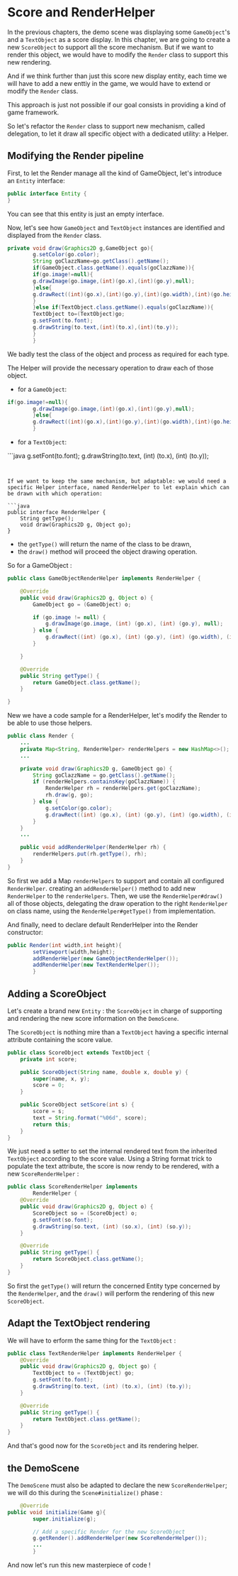 # Score and RenderHelper

In the previous chapters, the demo scene was displaying some `GameObject`'s and a `TextObject` as a score display. In
this chapter, we are going to create a new `ScoreObject` to support all the score mechanism. But if we want to render
this object, we would have to modify the `Render` class to support this new rendering.

And if we think further than just this score new display entity, each time we will have to add a new enttiy in the game,
we would have to extend or modify the `Render` class.

This approach is just not possible if our goal consists in providing a kind of game framework.

So let's refactor the `Render` class to support new mechanism, called delegation, to let it draw all specific object
with a dedicated utility: a Helper.

## Modifying the Render pipeline

First, to let the Render manage all the kind of GameObject, let's introduce an `Entity` interface:

```java
public interface Entity {
}
```

You can see that this entity is just an empty interface.

Now, let's see how `GameObject` and `TextObject` instances are identified and displayed from the `Render` class.

```java
private void draw(Graphics2D g,GameObject go){
        g.setColor(go.color);
        String goClazzName=go.getClass().getName();
        if(GameObject.class.getName().equals(goClazzName)){
        if(go.image!=null){
        g.drawImage(go.image,(int)(go.x),(int)(go.y),null);
        }else{
        g.drawRect((int)(go.x),(int)(go.y),(int)(go.width),(int)(go.height));
        }
        }else if(TextObject.class.getName().equals(goClazzName)){
        TextObject to=(TextObject)go;
        g.setFont(to.font);
        g.drawString(to.text,(int)(to.x),(int)(to.y));
        }
        }
```

We badly test the class of the object and process as required for each type.

The Helper will provide the necessary operation to draw each of those object.

- for a `GameObject`:

```java
if(go.image!=null){
        g.drawImage(go.image,(int)(go.x),(int)(go.y),null);
        }else{
        g.drawRect((int)(go.x),(int)(go.y),(int)(go.width),(int)(go.height));
        }
```

- for a `TextObject`:

`̀``java g.setFont(to.font); g.drawString(to.text, (int) (to.x), (int) (to.y));

````


If we want to keep the same mechanism, but adaptable: we would need a specific Helper interface, named RenderHelper to let explain which can be drawn with which operation:

```java
public interface RenderHelper {
    String getType();
    void draw(Graphics2D g, Object go);
}
````

- the `getType()` will return the name of the class to be drawn,
- the `draw()` method will proceed the object drawing operation.

So for a GameObject :

```java
public class GameObjectRenderHelper implements RenderHelper {

    @Override
    public void draw(Graphics2D g, Object o) {
        GameObject go = (GameObject) o;

        if (go.image != null) {
            g.drawImage(go.image, (int) (go.x), (int) (go.y), null);
        } else {
            g.drawRect((int) (go.x), (int) (go.y), (int) (go.width), (int) (go.height));
        }

    }

    @Override
    public String getType() {
        return GameObject.class.getName();
    }

}
```

New we have a code sample for a RenderHelper, let's modify the Render to be able to use those helpers.

```java
public class Render {
    ...
    private Map<String, RenderHelper> renderHelpers = new HashMap<>();
    ...

    private void draw(Graphics2D g, GameObject go) {
        String goClazzName = go.getClass().getName();
        if (renderHelpers.containsKey(goClazzName)) {
            RenderHelper rh = renderHelpers.get(goClazzName);
            rh.draw(g, go);
        } else {
            g.setColor(go.color);
            g.drawRect((int) (go.x), (int) (go.y), (int) (go.width), (int) (go.height));
        }
    }
    ...

    public void addRenderHelper(RenderHelper rh) {
        renderHelpers.put(rh.getType(), rh);
    }
}
```

So first we add a Map `renderHelpers` to support and contain all configured `RenderHelper`. creating
an `addRenderHelper()` method to add new `RenderHelper` to the `renderHelpers`. Then, we use the `RenderHelper#draw()`
all of those objects, delegating the draw operation to the right `RenderHelper` on class name, using
the `RenderHelper#getType()` from implementation.

And finally, need to declare default RenderHelper into the Render constructor:

```java
public Render(int width,int height){
        setViewport(width,height);
        addRenderHelper(new GameObjectRenderHelper());
        addRenderHelper(new TextRenderHelper());
        }
```

## Adding a ScoreObject

Let's create a brand new `Entity` : the `ScoreObject` in charge of supporting and rendering the new score information on
the `DemoScene`.

The `ScoreObject` is nothing mire than a `TextObject` having a specific internal attribute containing the score value.

```java
public class ScoreObject extends TextObject {
    private int score;

    public ScoreObject(String name, double x, double y) {
        super(name, x, y);
        score = 0;
    }

    public ScoreObject setScore(int s) {
        score = s;
        text = String.format("%06d", score);
        return this;
    }
}
```

We just need a setter to set the internal rendered text from the inherited `TextObject` according to the score value.
Using a String format trick to populate the text attribute, the score is now rendy to be rendered, with a
new `ScoreRenderHelper` :

```java
public class ScoreRenderHelper implements
        RenderHelper {
    @Override
    public void draw(Graphics2D g, Object o) {
        ScoreObject so = (ScoreObject) o;
        g.setFont(so.font);
        g.drawString(so.text, (int) (so.x), (int) (so.y));
    }

    @Override
    public String getType() {
        return ScoreObject.class.getName();
    }
}

```

So first the `getType()` will return the concerned Entity type concerned by the `RenderHelper`, and the `draw()` will
perform the rendering of this new `ScoreObject`.

## Adapt the TextObject rendering

We will have to erform the same thing for the `TextObject` :

```java
public class TextRenderHelper implements RenderHelper {
    @Override
    public void draw(Graphics2D g, Object go) {
        TextObject to = (TextObject) go;
        g.setFont(to.font);
        g.drawString(to.text, (int) (to.x), (int) (to.y));
    }

    @Override
    public String getType() {
        return TextObject.class.getName();
    }
}
```

And that's good now for the `ScoreObject` and its rendering helper.

## the DemoScene

The `DemoScene` must also be adapted to declare the new `ScoreRenderHelper`; we will do this during
the `Scene#initialize()` phase :

```java
    @Override
public void initialize(Game g){
        super.initialize(g);

        // Add a specific Render for the new ScoreObject
        g.getRender().addRenderHelper(new ScoreRenderHelper());
        ...
        }
```

And now let's run this new masterpiece of code !
